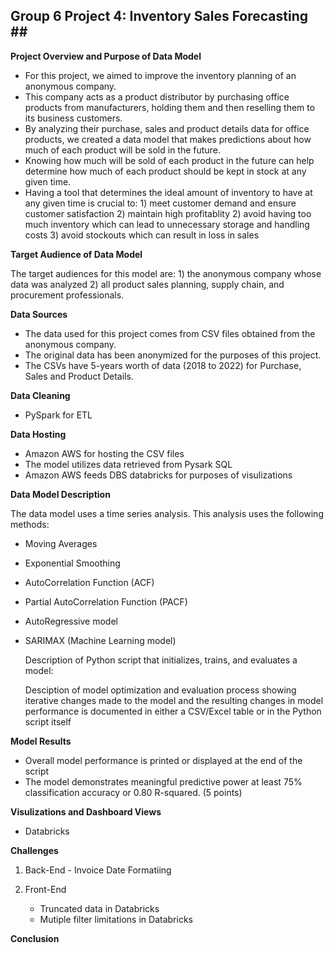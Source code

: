 ## __Group 6 Project 4: Inventory Sales Forecasting__ ##<br />

__Project Overview and Purpose of Data Model__

* For this project, we aimed to improve the inventory planning of an anonymous company.
* This company acts as a product distributor by purchasing office products from manufacturers, holding them and then reselling them to its business customers.
* By analyzing their purchase, sales and product details data for office products, we created a data model that makes predictions about how much of each product will be sold in the future. 
* Knowing how much will be sold of each product in the future can help determine how much of each product should be kept in stock at any given time.
* Having a tool that determines the ideal amount of inventory to have at any given time is crucial to:
      1) meet customer demand and ensure customer satisfaction
      2) maintain high profitablity
      2) avoid having too much inventory which can lead to unnecessary storage and handling costs
      3) avoid stockouts which can result in loss in sales

__Target Audience of Data Model__

The target audiences for this model are:
      1) the anonymous company whose data was analyzed
      2) all product sales planning, supply chain, and procurement professionals.

__Data Sources__

* The data used for this project comes from CSV files obtained from the anonymous company. 
* The original data has been anonymized for the purposes of this project. 
* The CSVs have 5-years worth of data (2018 to 2022) for Purchase, Sales and Product Details.
      
__Data Cleaning__      

* PySpark for ETL
     
__Data Hosting__ 

* Amazon AWS for hosting the CSV files 
* The model utilizes data retrieved from Pysark SQL
* Amazon AWS feeds DBS databricks for purposes of visulizations  

__Data Model Description__

The data model uses a time series analysis. This analysis uses the following methods:

* Moving Averages
* Exponential Smoothing
* AutoCorrelation Function (ACF)
* Partial AutoCorrelation Function (PACF)
* AutoRegressive model
* SARIMAX (Machine Learning model)

  Description of Python script that initializes, trains, and evaluates a model:
  
  Desciption of model optimization and evaluation process showing iterative changes made to the model and the resulting changes in model performance is documented in either a CSV/Excel table or in the Python script itself

__Model Results__

   * Overall model performance is printed or displayed at the end of the script
   * The model demonstrates meaningful predictive power at least 75% classification accuracy or 0.80 R-squared. (5 points)
   
__Visulizations and Dashboard Views__

  - Databricks

__Challenges__

1) Back-End
       - Invoice Date Formatiing


3) Front-End
      - Truncated data in Databricks
      - Mutiple filter limitations in Databricks

__Conclusion__
